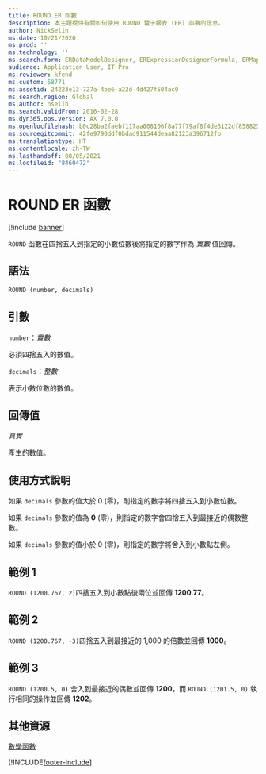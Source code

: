 ```yaml
---
title: ROUND ER 函數
description: 本主題提供有關如何使用 ROUND 電子報表 (ER) 函數的信息。
author: NickSelin
ms.date: 10/21/2020
ms.prod: ''
ms.technology: ''
ms.search.form: ERDataModelDesigner, ERExpressionDesignerFormula, ERMappedFormatDesigner, ERModelMappingDesigner
audience: Application User, IT Pro
ms.reviewer: kfend
ms.custom: 58771
ms.assetid: 24223e13-727a-4be6-a22d-4d427f504ac9
ms.search.region: Global
ms.author: nselin
ms.search.validFrom: 2016-02-28
ms.dyn365.ops.version: AX 7.0.0
ms.openlocfilehash: b0c28ba2faebf117aa008106f8a77f79af8f4de3122df858825aa15a6dae3616
ms.sourcegitcommit: 42fe9790ddf0bdad911544deaa82123a396712fb
ms.translationtype: HT
ms.contentlocale: zh-TW
ms.lasthandoff: 08/05/2021
ms.locfileid: "8460472"
---
```

# <a name="round-er-function"></a>ROUND ER 函數

[!include [banner](../includes/banner.md)]

`ROUND` 函數在四捨五入到指定的小數位數後將指定的數字作為 *實數* 值回傳。

## <a name="syntax"></a>語法

```vb
ROUND (number, decimals)
```

## <a name="arguments"></a>引數

`number`：*實數*

必須四捨五入的數值。

`decimals`：*整數*

表示小數位數的數值。

## <a name="return-values"></a>回傳值

*真實*

產生的數值。

## <a name="usage-notes"></a>使用方式說明

如果 `decimals` 參數的值大於 0 (零)，則指定的數字將四捨五入到小數位數。

如果 `decimals` 參數的值為 **0** (零)，則指定的數字會四捨五入到最接近的偶數整數。

如果 `decimals` 參數的值小於 0 (零)，則指定的數字將舍入到小數點左側。

## <a name="example-1"></a>範例 1

`ROUND (1200.767, 2)`四捨五入到小數點後兩位並回傳 **1200.77**。

## <a name="example-2"></a>範例 2

`ROUND (1200.767, -3)`四捨五入到最接近的 1,000 的倍數並回傳 **1000**。

## <a name="example-3"></a>範例 3

`ROUND (1200.5, 0)` 舍入到最接近的偶數並回傳 **1200**，而 `ROUND (1201.5, 0)` 執行相同的操作並回傳 **1202**。

## <a name="additional-resources"></a>其他資源

[數學函數](er-functions-category-mathematical.md)


[!INCLUDE[footer-include](../../../includes/footer-banner.md)]